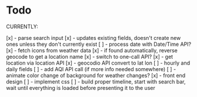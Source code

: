 # Todo
CURRENTLY: 

[x] - parse search input
    [x] - updates existing fields, doesn't create new ones unless they don't currently exist
    [ ] - process date with Date/Time API?
        [x] - fetch icons from weather data
    [x] - if found automatically, reverse geocode to get a location name
[x] - switch to one-call API?
    [x] - get location via location API 
    [x] - geocodio API convert to lat lon
    [ ] - hourly and daily fields
[ ] - add AQI API call (if more info needed somewhere)
[ ] - animate color change of background for weather changes?
[x] - front end design
    [ ] - implement css
[ ] - build proper timeline, start with search bar, wait until everything is loaded before presenting it to the user